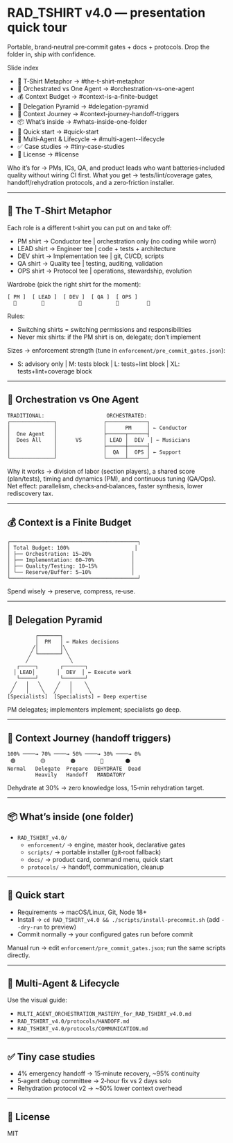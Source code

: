 # RAD_TSHIRT v4.0 — presentation quick tour

Portable, brand‑neutral pre‑commit gates + docs + protocols. Drop the folder in, ship with confidence.

Slide index
- 👕 T‑Shirt Metaphor → #the-t-shirt-metaphor
- 🔭 Orchestrated vs One Agent → #orchestration-vs-one-agent
- 💰 Context Budget → #context-is-a-finite-budget
- 🧭 Delegation Pyramid → #delegation-pyramid
- 🔄 Context Journey → #context-journey-handoff-triggers
- 📦 What’s inside → #whats-inside-one-folder
- 🚀 Quick start → #quick-start
- 🧠 Multi‑Agent & Lifecycle → #multi-agent--lifecycle
- ✅ Case studies → #tiny-case-studies
- 📄 License → #license

Who it’s for → PMs, ICs, QA, and product leads who want batteries‑included quality without wiring CI first.
What you get → tests/lint/coverage gates, handoff/rehydration protocols, and a zero‑friction installer.

---

## 👕 The T‑Shirt Metaphor

Each role is a different t‑shirt you can put on and take off:

- PM shirt → Conductor tee | orchestration only (no coding while worn)
- LEAD shirt → Engineer tee | code + tests + architecture
- DEV shirt → Implementation tee | git, CI/CD, scripts
- QA shirt → Quality tee | testing, auditing, validation
- OPS shirt → Protocol tee | operations, stewardship, evolution

Wardrobe (pick the right shirt for the moment):

```
[ PM ]  [ LEAD ]  [ DEV ]  [ QA ]  [ OPS ]
  👕        👕           👕           👕         👕
```

Rules:
- Switching shirts = switching permissions and responsibilities
- Never mix shirts: if the PM shirt is on, delegate; don’t implement

Sizes → enforcement strength (tune in `enforcement/pre_commit_gates.json`):
- S: advisory only | M: tests block | L: tests+lint block | XL: tests+lint+coverage block

---

## 🔭 Orchestration vs One Agent

```
TRADITIONAL:                    ORCHESTRATED:
┌──────────────┐               ┌─────────────┐
│              │               │      PM     │ ← Conductor
│  One Agent   │               ├──────┬──────┤
│  Does All    │      VS       │ LEAD │  DEV  │ ← Musicians
│              │               ├──────┼──────┤
│              │               │  QA  │  OPS │ ← Support
└──────────────┘               └──────┴──────┘
```

Why it works → division of labor (section players), a shared score (plan/tests), timing and dynamics (PM), and continuous tuning (QA/Ops). Net effect: parallelism, checks‑and‑balances, faster synthesis, lower rediscovery tax.

---

## 💰 Context is a Finite Budget

```
┌─────────────────────────────────────────┐
│ Total Budget: 100%                     │
│ ├── Orchestration: 15–20%             │
│ ├── Implementation: 60–70%            │
│ ├── Quality/Testing: 10–15%           │
│ └── Reserve/Buffer: 5–10%             │
└─────────────────────────────────────────┘
```

Spend wisely → preserve, compress, re‑use.

---

## 🧭 Delegation Pyramid

```
         ┌───────┐
         │  PM   │ ← Makes decisions
        ╱│       │╲
       ╱ └───────┘ ╲
      ╱             ╲
   ┌─────┐       ┌───────┐
  │ LEAD│       │  DEV  │ ← Execute work
   └─────┘       └───────┘
  ╱   │   ╲     ╱   │    ╲
 ╱    │    ╲   ╱    │     ╲
[Specialists]  [Specialists] ← Deep expertise
```

PM delegates; implementers implement; specialists go deep.

---

## 🔄 Context Journey (handoff triggers)

```
100% ────→ 70% ────→ 50% ────→ 30% ────→ 0%
 🟢        🟡        🟠        🔴       ⚫
Normal   Delegate  Prepare  DEHYDRATE  Dead
         Heavily   Handoff   MANDATORY
```

Dehydrate at 30% → zero knowledge loss, 15‑min rehydration target.

---

## 📦 What’s inside (one folder)

- `RAD_TSHIRT_v4.0/`
  - `enforcement/` → engine, master hook, declarative gates
  - `scripts/` → portable installer (git‑root fallback)
  - `docs/` → product card, command menu, quick start
  - `protocols/` → handoff, communication, cleanup

---

## 🚀 Quick start

- Requirements → macOS/Linux, Git, Node 18+
- Install → `cd RAD_TSHIRT_v4.0 && ./scripts/install-precommit.sh` (add `--dry-run` to preview)
- Commit normally → your configured gates run before commit

Manual run → edit `enforcement/pre_commit_gates.json`; run the same scripts directly.

---

## 🧠 Multi‑Agent & Lifecycle

Use the visual guide:
- `MULTI_AGENT_ORCHESTRATION_MASTERY_for_RAD_TSHIRT_v4.0.md`
- `RAD_TSHIRT_v4.0/protocols/HANDOFF.md`
- `RAD_TSHIRT_v4.0/protocols/COMMUNICATION.md`

---

## ✅ Tiny case studies

- 4% emergency handoff → 15‑minute recovery, ~95% continuity
- 5‑agent debug committee → 2‑hour fix vs 2 days solo
- Rehydration protocol v2 → ~50% lower context overhead

---

## 📄 License

MIT
